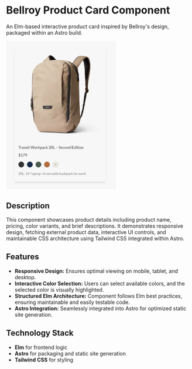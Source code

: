 # Bellroy Product Card Component

An Elm-based interactive product card inspired by Bellroy's design, packaged within an Astro build.

<img src="./public/bellroy.jpg" width="300" alt="Bellroy Product Card Preview">

## Description

This component showcases product details including product name, pricing, color variants, and brief descriptions. It demonstrates responsive design, fetching external product data, interactive UI controls, and maintainable CSS architecture using Tailwind CSS integrated within Astro.


## Features

* **Responsive Design:** Ensures optimal viewing on mobile, tablet, and desktop.
* **Interactive Color Selection:** Users can select available colors, and the selected color is visually highlighted.
* **Structured Elm Architecture:** Component follows Elm best practices, ensuring maintainable and easily testable code.
* **Astro Integration:** Seamlessly integrated into Astro for optimized static site generation.

## Technology Stack

* **Elm** for frontend logic
* **Astro** for packaging and static site generation
* **Tailwind CSS** for styling
